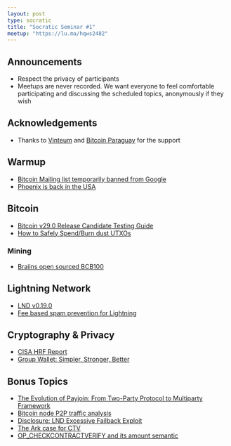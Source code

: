 ```yaml
---
layout: post
type: socratic
title: "Socratic Seminar #1"
meetup: "https://lu.ma/hqws2482"
---
```


## Announcements

- Respect the privacy of participants
- Meetups are never recorded. We want everyone to feel comfortable participating and discussing the scheduled topics, anonymously if they wish

## Acknowledgements

- Thanks to [Vinteum](https://vinteum.org/) and [Bitcoin Paraguay](https://bitcoinparaguay.org/) for the support

## Warmup

- [Bitcoin Mailing list temporarily banned from Google](https://xcancel.com/callebtc/status/1907491265328927126)
- [Phoenix is back in the USA](https://xcancel.com/PhoenixWallet/status/1909652018207109567)

## Bitcoin

- [Bitcoin v29.0 Release Candidate Testing Guide](https://github.com/bitcoin-core/bitcoin-devwiki/wiki/29.0-Release-Candidate-Testing-Guide) 
- [How to Safely Spend/Burn dust UTXOs](https://bitcoin.stackexchange.com/questions/125702/how-to-safely-spend-burn-dust)

### Mining

- [Braiins open sourced BCB100](https://xcancel.com/BraiinsMining/status/1904601550212731287)

## Lightning Network

- [LND v0.19.0](https://github.com/lightningnetwork/lnd/blob/master/docs/release-notes/release-notes-0.19.0.md)  
- [Fee based spam prevention for Lightning](https://delvingbitcoin.org/t/fee-based-spam-prevention-for-lightning/1524)

## Cryptography & Privacy

- [CISA HRF Report](https://hrf.org/latest/cisa-research-paper/)  
- [Group Wallet: Simpler, Stronger, Better](https://nunchuk.io/blog/group-wallet)

## Bonus Topics

- [The Evolution of Payjoin: From Two-Party Protocol to Multiparty Framework](https://payjoindevkit.org/2025/03/18/the-evolution-of-payjoin/)  
- [Bitcoin node P2P traffic analysis](https://delvingbitcoin.org/t/bitcoin-node-p2p-traffic-analysis/1490)  
- [Disclosure: LND Excessive Failback Exploit](https://delvingbitcoin.org/t/disclosure-lnd-excessive-failback-exploit/1493)  
- [The Ark case for CTV](https://delvingbitcoin.org/t/the-ark-case-for-ctv)  
- [OP_CHECKCONTRACTVERIFY and its amount semantic](https://delvingbitcoin.org/t/op-checkcontractverify-and-its-amount-semantic)